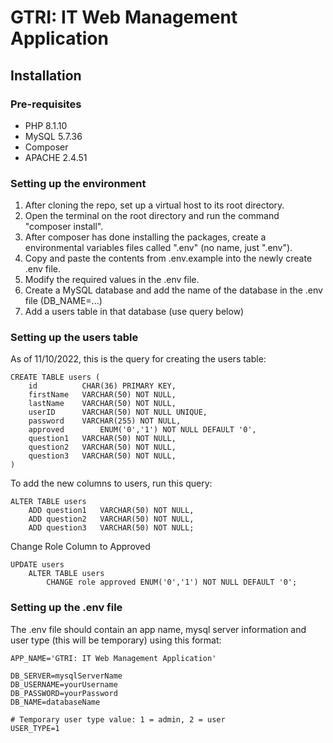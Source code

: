 # GTRI: IT Web Management Application
## Installation
### Pre-requisites
- PHP 8.1.10
- MySQL 5.7.36
- Composer
- APACHE 2.4.51

### Setting up the environment
1. After cloning the repo, set up a virtual host to its root directory.
2. Open the terminal on the root directory and run the command "composer install".
3. After composer has done installing the packages, create a environmental variables files called ".env" (no name, just ".env").
4. Copy and paste the contents from .env.example into the newly create .env file.
5. Modify the required values in the .env file.
6. Create a MySQL database and add the name of the database in the .env file (DB_NAME=...)
7. Add a users table in that database (use query below)

### Setting up the users table
As of 11/10/2022, this is the query for creating the users table:
```
CREATE TABLE users (
    id          CHAR(36) PRIMARY KEY,
    firstName   VARCHAR(50) NOT NULL,
    lastName    VARCHAR(50) NOT NULL,
    userID      VARCHAR(50) NOT NULL UNIQUE,
    password    VARCHAR(255) NOT NULL,
    approved        ENUM('0','1') NOT NULL DEFAULT '0',
    question1   VARCHAR(50) NOT NULL,
    question2   VARCHAR(50) NOT NULL,
    question3   VARCHAR(50) NOT NULL,
)
```
To add the new columns to users, run this query:
```
ALTER TABLE users
    ADD question1   VARCHAR(50) NOT NULL,
    ADD question2   VARCHAR(50) NOT NULL,
    ADD question3   VARCHAR(50) NOT NULL;
```
Change Role Column to Approved
```
UPDATE users
    ALTER TABLE users 
        CHANGE role approved ENUM('0','1') NOT NULL DEFAULT '0';
```


### Setting up the .env file
The .env file should contain an app name, mysql server information and user type (this will be temporary) using this format:
```
APP_NAME='GTRI: IT Web Management Application'

DB_SERVER=mysqlServerName
DB_USERNAME=yourUsername
DB_PASSWORD=yourPassword
DB_NAME=databaseName

# Temporary user type value: 1 = admin, 2 = user 
USER_TYPE=1
```
